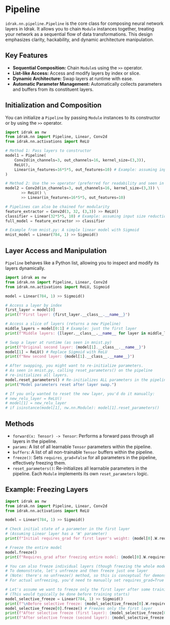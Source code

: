 # Pipeline

`idrak.nn.pipeline.Pipeline` is the core class for composing neural network layers in Idrak. It allows you to chain `Module` instances together, treating your network as a sequential flow of data transformations. This design emphasizes clarity, hackability, and dynamic architecture manipulation.

## Key Features

*   **Sequential Composition:** Chain `Module`s using the `>>` operator.
*   **List-like Access:** Access and modify layers by index or slice.
*   **Dynamic Architecture:** Swap layers at runtime with ease.
*   **Automatic Parameter Management:** Automatically collects parameters and buffers from its constituent layers.

## Initialization and Composition

You can initialize a `Pipeline` by passing `Module` instances to its constructor or by using the `>>` operator.

```python
import idrak as nw
from idrak.nn import Pipeline, Linear, Conv2d
from idrak.nn.activations import ReLU

# Method 1: Pass layers to constructor
model1 = Pipeline(
    Conv2d(in_channels=3, out_channels=16, kernel_size=(3,3)),
    ReLU(),
    Linear(in_features=16*5*5, out_features=10) # Example: assuming input size reduction to 5x5
)

# Method 2: Use the >> operator (preferred for readability and seen in mnist.py)
model2 = Conv2d(in_channels=3, out_channels=16, kernel_size=(3,3)) \
       >> ReLU() \
       >> Linear(in_features=16*5*5, out_features=10)

# Pipelines can also be chained for modularity
feature_extractor = Conv2d(3, 32, (3,3)) >> ReLU()
classifier = Linear(32*5*5, 10) # Example: assuming input size reduction to 5x5
full_model = feature_extractor >> classifier

# Example from mnist.py: A simple linear model with Sigmoid
mnist_model = Linear(784, 1) >> Sigmoid()
```

## Layer Access and Manipulation

`Pipeline` behaves like a Python list, allowing you to inspect and modify its layers dynamically.

```python
import idrak as nw
from idrak.nn import Pipeline, Linear, Conv2d
from idrak.nn.activations import ReLU, Sigmoid

model = Linear(784, 1) >> Sigmoid()

# Access a layer by index
first_layer = model[0]
print(f"First layer: {first_layer.__class__.__name__}")

# Access a slice of layers (returns a new Pipeline)
middle_layers = model[0:1] # Example: just the first layer
print(f"Middle layers: {[layer.__class__.__name__ for layer in middle_layers.layers]}")

# Swap a layer at runtime (as seen in mnist.py)
print(f"Original second layer: {model[1].__class__.__name__}")
model[1] = ReLU() # Replace Sigmoid with ReLU
print(f"New second layer: {model[1].__class__.__name__}")

# After swapping, you might want to re-initialize parameters.
# As seen in mnist.py, calling reset_parameters() on the pipeline
# re-initializes all layers.
model.reset_parameters() # Re-initializes ALL parameters in the pipeline
print("Model parameters reset after layer swap.")

# If you only wanted to reset the new layer, you'd do it manually:
# new_relu_layer = ReLU()
# model[1] = new_relu_layer
# if isinstance(model[1], nw.nn.Module): model[1].reset_parameters()
```

## Methods

*   `forward(x: Tensor) -> Tensor`: Performs a forward pass through all layers in the pipeline.
*   `params`: A list of all learnable `Tensor` parameters within the pipeline.
*   `buffers`: A list of all non-trainable `Tensor` buffers within the pipeline.
*   `freeze()`: Sets `requires_grad=False` for all parameters in the pipeline, effectively freezing them.
*   `reset_parameters()`: Re-initializes all learnable parameters in the pipeline. Each `Module` implements its own `reset_parameters` logic.

## Example: Freezing Layers

```python
import idrak as nw
from idrak.nn import Pipeline, Linear, Conv2d
from idrak.nn.activations import ReLU

model = Linear(784, 1) >> Sigmoid()

# Check initial state of a parameter in the first layer
# (Assuming Linear layer has a 'W' parameter)
print(f"Initial requires_grad for first layer's weight: {model[0].W.requires_grad}")

# Freeze the entire model
model.freeze()
print(f"Requires_grad after freezing entire model: {model[0].W.requires_grad}")

# You can also freeze individual layers (though freezing the whole model already covers this)
# To demonstrate, let's unfreeze and then freeze just one layer
# (Note: there's no unfreeze() method, so this is conceptual for demonstration)
# For actual unfreezing, you'd need to manually set requires_grad=True for params

# Let's assume we want to freeze only the first layer after some training
# (This would typically be done before training starts)
model_selective_freeze = Linear(784, 1) >> Sigmoid()
print(f"\nBefore selective freeze: {model_selective_freeze[0].W.requires_grad}")
model_selective_freeze[0].freeze() # Freezes only the first layer
print(f"After selective freeze (first layer): {model_selective_freeze[0].W.requires_grad}")
print(f"After selective freeze (second layer): {model_selective_freeze[1].W.requires_grad}") # Sigmoid has no params, so this would be False or error
```

